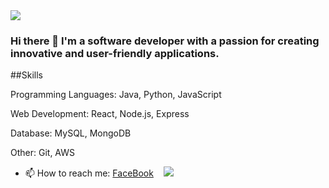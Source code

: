 <img src="https://github-readme-stats.vercel.app/api?username=matatb30&theme=algolia&show_icons=true" />

### Hi there 👋 I'm a software developer with a passion for creating innovative and user-friendly applications.

##Skills


Programming Languages: Java, Python, JavaScript


Web Development: React, Node.js, Express


Database: MySQL, MongoDB


Other: Git, AWS



- 📫 How to reach me: [FaceBook](https://www.facebook.com/namdohuu30/)
&nbsp;&nbsp;
![](./profile-3d-contrib/profile-night-view.svg)

